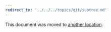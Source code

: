 ```yaml
---
redirect_to: '../../../topics/git/subtree.md'
---
```


This document was moved to [another location](../../../topics/git/subtree.md).

<!-- This redirect file can be deleted after <2021-08-13>. -->
<!-- Before deletion, see: https://docs.gitlab.com/ee/development/documentation/#move-or-rename-a-page -->
